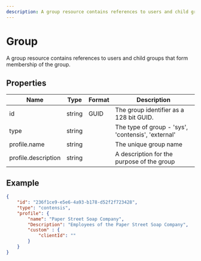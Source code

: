 ```yaml
---
description: A group resource contains references to users and child groups that form membership of the group.
---
```

# Group

A group resource contains references to users and child groups that form membership of the group.

## Properties

| Name                | Type   | Format | Description                                        |
|---------------------|--------|--------|----------------------------------------------------|
| id                  | string | GUID   | The group identifier as a 128 bit GUID.            |
| type                | string |        | The type of group - 'sys', 'contensis', 'external' |
| profile.name        | string |        | The unique group name                              |
| profile.description | string |        | A description for the purpose of the group         |



## Example

```json
{
    "id": "236f1ce9-e5e6-4a93-b178-d52f2f723428",
    "type": "contensis",
    "profile": {
        "name": "Paper Street Soap Company",
        "Description": "Employees of the Paper Street Soap Company", 
        "custom" : {
            "clientId": ""
        }
    }
}
```